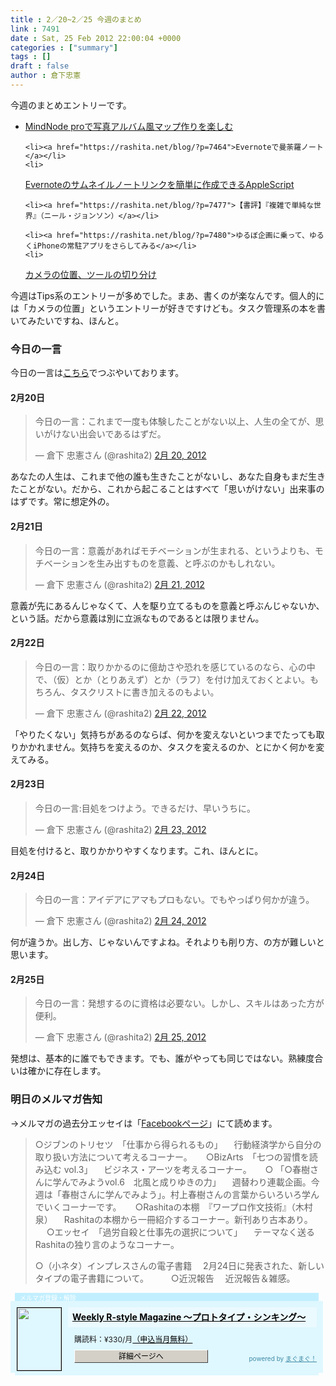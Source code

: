 ```yaml
---
title : 2／20~2／25 今週のまとめ
link : 7491
date : Sat, 25 Feb 2012 22:00:04 +0000
categories : ["summary"]
tags : []
draft : false
author : 倉下忠憲
---
```


今週のまとめエントリーです。

<ul>
	<li><a href="https://rashita.net/blog/?p=7457">MindNode proで写真アルバム風マップ作りを楽しむ</a></li>

	<li><a href="https://rashita.net/blog/?p=7464">Evernoteで曼荼羅ノート</a></li>
	<li>
<a href="https://rashita.net/blog/?p=7471">Evernoteのサムネイルノートリンクを簡単に作成できるAppleScript</a></li>

	<li><a href="https://rashita.net/blog/?p=7477">【書評】『複雑で単純な世界』（ニール・ジョンソン）</a></li>

	<li><a href="https://rashita.net/blog/?p=7480">ゆるぼ企画に乗って、ゆるくiPhoneの常駐アプリをさらしてみる</a></li>
	<li>
<a href="https://rashita.net/blog/?p=7486">カメラの位置、ツールの切り分け</a></li>
</ul>

今週はTips系のエントリーが多めでした。まあ、書くのが楽なんです。個人的には「カメラの位置」というエントリーが好きですけども。タスク管理系の本を書いてみたいですね、ほんと。

<h3>今日の一言</h3>
今日の一言は<a href="http://twitter.com/rashita2 ">こちら</a>でつぶやいております。

<h4>2月20日</h4>
<blockquote class="twitter-tweet" lang="ja"><p>今日の一言：これまで一度も体験したことがない以上、人生の全てが、思いがけない出会いであるはずだ。</p>&mdash; 倉下 忠憲さん (@rashita2) <a href="https://twitter.com/rashita2/status/171406796798431232" data-datetime="2012-02-20T01:32:19+00:00">2月 20, 2012</a></blockquote>
<script src="//platform.twitter.com/widgets.js" charset="utf-8"></script>
あなたの人生は、これまで他の誰も生きたことがないし、あなた自身もまだ生きたことがない。だから、これから起こることはすべて「思いがけない」出来事のはずです。常に想定外の。

<h4>2月21日</h4>
<blockquote class="twitter-tweet" lang="ja"><p>今日の一言：意義があればモチベーションが生まれる、というよりも、モチベーションを生み出すものを意義、と呼ぶのかもしれない。</p>&mdash; 倉下 忠憲さん (@rashita2) <a href="https://twitter.com/rashita2/status/171951286399418369" data-datetime="2012-02-21T13:35:56+00:00">2月 21, 2012</a></blockquote>
<script src="//platform.twitter.com/widgets.js" charset="utf-8"></script>
意義が先にあるんじゃなくて、人を駆り立てるものを意義と呼ぶんじゃないか、という話。だから意義は別に立派なものであるとは限りません。

<h4>2月22日</h4>
<blockquote class="twitter-tweet" lang="ja"><p>今日の一言：取りかかるのに億劫さや恐れを感じているのなら、心の中で、（仮）とか（とりあえず）とか（ラフ）を付け加えておくとよい。もちろん、タスクリストに書き加えるのもよい。</p>&mdash; 倉下 忠憲さん (@rashita2) <a href="https://twitter.com/rashita2/status/172139006920888320" data-datetime="2012-02-22T02:01:52+00:00">2月 22, 2012</a></blockquote>
<script src="//platform.twitter.com/widgets.js" charset="utf-8"></script>
「やりたくない」気持ちがあるのならば、何かを変えないといつまでたっても取りかかれません。気持ちを変えるのか、タスクを変えるのか、とにかく何かを変えてみる。

<h4>2月23日</h4>
<blockquote class="twitter-tweet" lang="ja"><p>今日の一言:目処をつけよう。できるだけ、早いうちに。</p>&mdash; 倉下 忠憲さん (@rashita2) <a href="https://twitter.com/rashita2/status/172532342970261504" data-datetime="2012-02-23T04:04:50+00:00">2月 23, 2012</a></blockquote>
<script src="//platform.twitter.com/widgets.js" charset="utf-8"></script>
目処を付けると、取りかかりやすくなります。これ、ほんとに。

<h4>2月24日</h4>
<blockquote class="twitter-tweet" lang="ja"><p>今日の一言：アイデアにアマもプロもない。でもやっぱり何かが違う。</p>&mdash; 倉下 忠憲さん (@rashita2) <a href="https://twitter.com/rashita2/status/173040462981103616" data-datetime="2012-02-24T13:43:55+00:00">2月 24, 2012</a></blockquote>
<script src="//platform.twitter.com/widgets.js" charset="utf-8"></script>
何が違うか。出し方、じゃないんですよね。それよりも削り方、の方が難しいと思います。

<h4>2月25日</h4>
<blockquote class="twitter-tweet" lang="ja"><p>今日の一言：発想するのに資格は必要ない。しかし、スキルはあった方が便利。</p>&mdash; 倉下 忠憲さん (@rashita2) <a href="https://twitter.com/rashita2/status/173233659481038849" data-datetime="2012-02-25T02:31:37+00:00">2月 25, 2012</a></blockquote>
<script src="//platform.twitter.com/widgets.js" charset="utf-8"></script>
発想は、基本的に誰でもできます。でも、誰がやっても同じではない。熟練度合いは確かに存在します。

<h3>明日のメルマガ告知</h3>
→メルマガの過去分エッセイは「<a href="http://www.facebook.com/home.php#!/rashitaportal">Facebookページ</a>」にて読めます。
<blockquote>
○ジブンのトリセツ　「仕事から得られるもの」
　行動経済学から自分の取り扱い方法について考えるコーナー。
　
○BizArts　「七つの習慣を読み込む vol.3」
　ビジネス・アーツを考えるコーナー。
　
○ 「○春樹さんに学んでみようvol.6　北風と成りゆきの力」
　週替わり連載企画。今週は「春樹さんに学んでみよう」。村上春樹さんの言葉からいろいろ学んでいくコーナーです。
　
○Rashitaの本棚　『ワープロ作文技術』（木村泉）
　Rashitaの本棚から一冊紹介するコーナー。新刊あり古本あり。
　
○エッセイ　「過労自殺と仕事先の選択について」
　テーマなく送るRashitaの独り言のようなコーナー。

○（小ネタ）インプレスさんの電子書籍
　2月24日に発表された、新しいタイプの電子書籍について。
　　
○近況報告
　近況報告＆雑感。

</blockquote>
<div style="width:500px;margin-bottom:20px;">
<div style="height:13px;background:url(http://img.mag2.com/mag2/common/publ/pub-form/wide_b_left_top.gif) no-repeat left top;"><div style="height:13px;background:url(http://img.mag2.com/mag2/common/publ/pub-form/wide_b_right_top.gif) no-repeat right top;"><div style="margin:0 7px;padding-left:8px; height:13px; color:#fff; background:#c2efff url(http://img.mag2.com/mag2/common/publ/pub-form/wide_b_tit.gif) no-repeat left top; font-size:10px;">メルマガ登録・解除</div></div></div>
<div style="padding:10px 0;background:#dff7ff url(http://img.mag2.com/mag2/common/publ/pub-form/wide_b_bg.gif) repeat-x;font-size:12px;"><a href="http://www.mag2.com/m/0001185133.html" style="border:none;"><img src="http://www.mag2.com/images/MagazineCover/0001185133c.png" width="70" height="100" style="margin:0 10px; position:absolute; border:#000 1px solid;" /></a>
<div style="margin:0 10px 0 92px; position:relative; height:95px;">
<div style="padding:8px 7px; background-color: #ebfaff; font-weight:bold; font-size:14px; line-height:1.2;"><a href="http://www.mag2.com/m/0001185133.html" style="color:#000;">Weekly R-style Magazine ～プロトタイプ・シンキング～ </a></div>
<div style="padding:10px 0 0 10px;">購読料：&yen;330/月<a href="http://www.mag2.com/read/charge.html" style="color:#000;">（申込当月無料）</a></div><div style="margin:10px 0 0 10px; height:20px;position:relative;"><a href="http://www.mag2.com/m/0001185133.html" style="color:#000;text-decoration:none;"><span style="padding:2px 70px;border:#404040 1px solid;border-top-color:#fff;border-left-color:#fff;background-color:#d4d0c8;text-align:center;">詳細ページへ</span></a><span style="position:absolute; right:0; bottom:0; color:#3f8ba5; font-size:10px;">powered by <a href="http://www.mag2.com/" target="_blank" style="color:#3f8ba5;">まぐまぐ！</a></span></div></div>
</div>
<div style="height:4px;background:url(http://img.mag2.com/mag2/common/publ/pub-form/wide_b_left_bot.gif) no-repeat left top;"><div style="background:url(http://img.mag2.com/mag2/common/publ/pub-form/wide_b_right_bot.gif) no-repeat right top;"><div style="margin:0 7px;padding-left:8px; height:4px; background-color:#dff7ff; font-size:1px;">&nbsp;</div></div></div>
</div>
